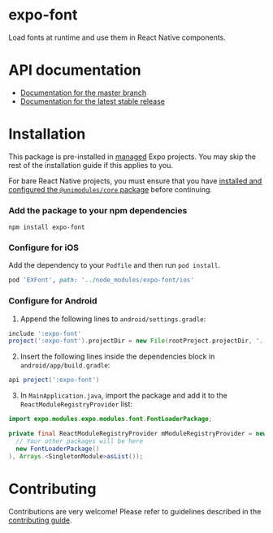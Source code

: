 # expo-font

Load fonts at runtime and use them in React Native components.

# API documentation

- [Documentation for the master branch](https://github.com/expo/expo/blob/master/docs/pages/versions/unversioned/sdk/font.md)
- [Documentation for the latest stable release](https://docs.expo.io/versions/latest/sdk/font/)

# Installation

This package is pre-installed in [managed](https://docs.expo.io/versions/latest/introduction/managed-vs-bare/) Expo projects. You may skip the rest of the installation guide if this applies to you.

For bare React Native projects, you must ensure that you have [installed and configured the `@unimodules/core` package](https://github.com/unimodules/core) before continuing.

### Add the package to your npm dependencies

```
npm install expo-font
```

### Configure for iOS

Add the dependency to your `Podfile` and then run `pod install`.

```ruby
pod 'EXFont', path: '../node_modules/expo-font/ios'
```

### Configure for Android

1. Append the following lines to `android/settings.gradle`:

```gradle
include ':expo-font'
project(':expo-font').projectDir = new File(rootProject.projectDir, '../node_modules/expo-font/android')
```

2. Insert the following lines inside the dependencies block in `android/app/build.gradle`:
```gradle
api project(':expo-font')
```

3. In `MainApplication.java`, import the package and add it to the `ReactModuleRegistryProvider` list:
```java
import expo.modules.expo.modules.font.FontLoaderPackage;
```
```java
private final ReactModuleRegistryProvider mModuleRegistryProvider = new ReactModuleRegistryProvider(Arrays.<Package>asList(
  // Your other packages will be here
  new FontLoaderPackage()
), Arrays.<SingletonModule>asList());
```

# Contributing

Contributions are very welcome! Please refer to guidelines described in the [contributing guide]( https://github.com/expo/expo#contributing).
